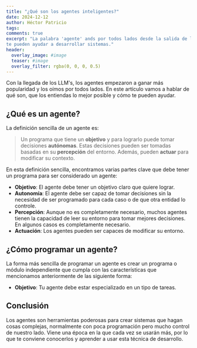 ```yaml
---
title: "¿Qué son los agentes inteligentes?"
date: 2024-12-12
author: Héctor Patricio
tags:
comments: true
excerpt: "La palabra 'agente' ands por todos lados desde la salida de los LLM's. Hablemos de lo que son y cómo
te pueden ayudar a desarrollar sistemas."
header:
  overlay_image: #image
  teaser: #image
  overlay_filter: rgba(0, 0, 0, 0.5)
---
```


Con la llegada de los LLM's, los agentes empezaron a ganar más popularidad y
los oímos por todos lados. En este artículo vamos a hablar de qué son, que los entiendas
lo mejor posible y cómo te pueden ayudar.

## ¿Qué es un agente?

La definición sencilla de un agente es:

> Un programa que tiene un **objetivo** y para lograrlo puede tomar decisiones **autónomas**. Estas decisiones
pueden ser tomadas basadas en su **percepción** del entorno. Además, pueden **actuar** para modificar su
contexto.

En esta definición sencilla, encontramos varias partes clave que debe tener un programa para ser considerado un agente:

- **Objetivo**: El agente debe tener un objetivo claro que quiere lograr.
- **Autonomía**: El agente debe ser capaz de tomar decisiones sin la necesidad de ser programado para cada caso
o de que otra entidad lo controle.
- **Percepción**: Aunque no es completamente necesario, muchos agentes tienen la capacidad de leer su entorno para
tomar mejores decisiones. En algunos casos es completamente necesario.
- **Actuación**: Los agentes pueden ser capaces de modificar su entorno.

## ¿Cómo programar un agente?

La forma más sencilla de programar un agente es crear un programa o módulo independiente
que cumpla con las características que mencionamos anteriormente de las siguiente forma:

- **Objetivo**: Tu agente debe estar especializado en un tipo de tareas.

## Conclusión

Los agentes son herramientas poderosas para crear sistemas que hagan cosas complejas, normalmente
con poca programación pero mucho control de nuestro lado. Viene una época en la que
cada vez se usarán más, por lo que te conviene conocerlos y aprender a usar esta 
técnica de desarrollo.